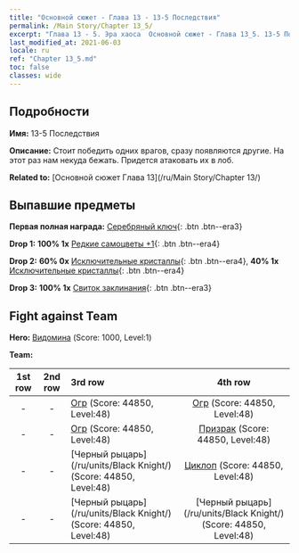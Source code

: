 ```yaml
---
title: "Основной сюжет - Глава 13 - 13-5 Последствия"
permalink: /Main Story/Chapter 13_5/
excerpt: "Глава 13 - 5. Эра хаоса  Основной сюжет - Глава 13_5. 13-5 Последствия"
last_modified_at: 2021-06-03
locale: ru
ref: "Chapter 13_5.md"
toc: false
classes: wide
---
```


## Подробности

 **Имя:** 13-5 Последствия

 **Описание:** Стоит победить одних врагов, сразу появляются другие. На этот раз нам некуда бежать. Придется атаковать их в лоб.

 **Related to:** [Основной сюжет Глава 13](/ru/Main Story/Chapter 13/)

## Выпавшие предметы

 **Первая полная награда:** [Серебряный ключ](/ItemsRU/con_693/){: .btn .btn--era3}

 **Drop 1:** **100% 1x** [Редкие самоцветы +1](/ItemsRU/mat_44/){: .btn .btn--era4}

 **Drop 2:** **60% 0x** [Исключительные кристаллы](/ItemsRU/mat_38/){: .btn .btn--era4}, **40% 1x** [Исключительные кристаллы](/ItemsRU/mat_38/){: .btn .btn--era4}

 **Drop 3:** **100% 1x** [Свиток заклинания](/ItemsRU/con_694/){: .btn .btn--era3}


## Fight against Team
 **Hero:** [Видомина](/ru/heroes/Vidomina/) (Score: 1000, Level:1)

 **Team:**


  | 1st row | 2nd row | 3rd row | 4th row |
  |:----:|:----:|:----|:----:|
  | - | - | [Огр](/ru/units/Ogre/) (Score: 44850, Level:48)  | [Огр](/ru/units/Ogre/) (Score: 44850, Level:48)  |
  | - | - | [Огр](/ru/units/Ogre/) (Score: 44850, Level:48)  | [Призрак](/ru/units/Wight/) (Score: 44850, Level:48)  |
  | - | - | [Черный рыцарь](/ru/units/Black Knight/) (Score: 44850, Level:48)  | [Циклоп](/ru/units/Cyclops/) (Score: 44850, Level:48)  |
  | - | - | [Черный рыцарь](/ru/units/Black Knight/) (Score: 44850, Level:48)  | [Черный рыцарь](/ru/units/Black Knight/) (Score: 44850, Level:48)  |


